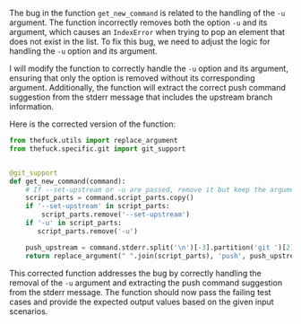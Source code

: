 The bug in the function `get_new_command` is related to the handling of the `-u` argument. The function incorrectly removes both the option `-u` and its argument, which causes an `IndexError` when trying to pop an element that does not exist in the list. To fix this bug, we need to adjust the logic for handling the `-u` option and its argument.

I will modify the function to correctly handle the `-u` option and its argument, ensuring that only the option is removed without its corresponding argument. Additionally, the function will extract the correct push command suggestion from the stderr message that includes the upstream branch information.

Here is the corrected version of the function:

```python
from thefuck.utils import replace_argument
from thefuck.specific.git import git_support


@git_support
def get_new_command(command):
    # If --set-upstream or -u are passed, remove it but keep the argument
    script_parts = command.script_parts.copy()
    if '--set-upstream' in script_parts:
        script_parts.remove('--set-upstream')
    if '-u' in script_parts:
       script_parts.remove('-u')

    push_upstream = command.stderr.split('\n')[-3].partition('git ')[2].strip()
    return replace_argument(" ".join(script_parts), 'push', push_upstream)
```

This corrected function addresses the bug by correctly handling the removal of the `-u` argument and extracting the push command suggestion from the stderr message. The function should now pass the failing test cases and provide the expected output values based on the given input scenarios.